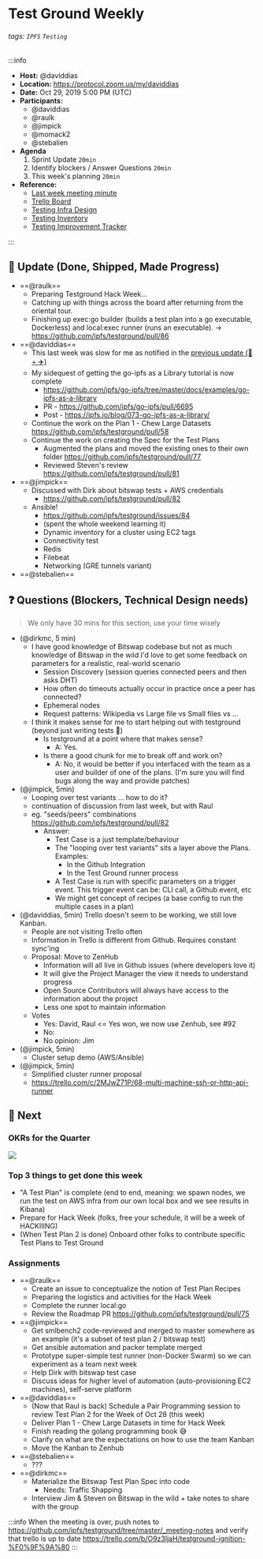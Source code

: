 Test Ground Weekly
===

###### tags: `IPFS` `Testing`

:::info
- **Host:** @daviddias
- **Location:** https://protocol.zoom.us/my/daviddias
- **Date:** Oct 29, 2019 5:00 PM (UTC)
- **Participants:**
    - @daviddias
    - @raulk
    - @jimpick
    - @momack2
    - @stebalien
- **Agenda**
  1. Sprint Update `20min`
  2. Identify blockers / Answer Questions `20min`
  3. This week's planning `20min`
- **Reference:** 
  - [Last week meeting minute](https://github.com/ipfs/testground/pull/69)
  - [Trello Board](https://trello.com/b/O9z3ljaH/testground-ignition-%F0%9F%9A%80)
  - [Testing Infra Design](https://github.com/ipfs/testground/blob/master/docs/SPEC.md)
  - [Testing Inventory](https://github.com/ipfs/testground/blob/master/docs/test-inventory.md)
  - [Testing Improvement Tracker](https://docs.google.com/spreadsheets/d/1xyqyGUF-oe3x9ln88YonVeOMWWdknik74lVgL_3dBY8/edit#gid=0)

:::

## :mega: Update (Done, Shipped, Made Progress)

- ==@raulk==
    - Preparing Testground Hack Week...
    - Catching up with things across the board after returning from the oriental tour.
    - Finishing up exec:go builder (builds a test plan into a go executable, Dockerless) and local:exec runner (runs an executable). -> https://github.com/ipfs/testground/pull/86
- ==@daviddias==
  - This last week was slow for me as notified in the [previous update (🦷 + ✈️)](https://github.com/ipfs/testground/blob/master/_meeting-notes/2019-10-22.md#mega-update-done-shipped-made-progress)
  - My sidequest of getting the go-ipfs as a Library tutorial is now complete
    - https://github.com/ipfs/go-ipfs/tree/master/docs/examples/go-ipfs-as-a-library
    - PR - https://github.com/ipfs/go-ipfs/pull/6695
    - Post - https://ipfs.io/blog/073-go-ipfs-as-a-library/
  - Continue the work on the Plan 1 - Chew Large Datasets https://github.com/ipfs/testground/pull/58
  - Continue the work on creating the Spec for the Test Plans
    - Augmented the plans and moved the existing ones to their own folder https://github.com/ipfs/testground/pull/77
    - Reviewed Steven's review https://github.com/ipfs/testground/pull/81
- ==@jimpick==
  - Discussed with Dirk about bitswap tests + AWS credentials
    - https://github.com/ipfs/testground/pull/82
  - Ansible!
    - https://github.com/ipfs/testground/issues/84
    - (spent the whole weekend learning it)
    - Dynamic inventory for a cluster using EC2 tags
    - Connectivity test
    - Redis
    - Filebeat
    - Networking (GRE tunnels variant)
- ==@stebalien==



## :question: Questions (Blockers, Technical Design needs)
> We only have 30 mins for this section, use your time wisely

- (@dirkmc, 5 min)
  - I have good knowledge of Bitswap codebase but not as much knowledge of Bitswap in the wild
    I'd love to get some feedback on parameters for a realistic, real-world scenario
    - Session Discovery (session queries connected peers and then asks DHT)
    - How often do timeouts actually occur in practice once a peer has connected?
    - Ephemeral nodes
    - Request patterns: Wikipedia vs Large file vs Small files vs ...
  - I think it makes sense for me to start helping out with testground (beyond just writing tests 🐹)
    - Is testground at a point where that makes sense?
      - A: Yes.
    - Is there a good chunk for me to break off and work on?
      - A: No, it would be better if you interfaced with the team as a user and builder of one of the plans. (I'm sure you will find bugs along the way and provide patches)
- (@jimpick, 5min)
  - Looping over test variants ... how to do it?
  - continuation of discussion from last week, but with Raul
  - eg. "seeds/peers" combinations https://github.com/ipfs/testground/pull/82
    - Answer: 
      - Test Case is a just template/behaviour
      - The "looping over test variants" sits a layer above the Plans. Examples:
        - In the Github Integration
        - In the Test Ground runner process
      - A Test Case is run with specific parameters on a trigger event. This trigger event can be: CLI call, a Github event, etc
      - We might get concept of recipes (a base config to run the multiple cases in a plan)
- (@daviddias, 5min) Trello doesn't seem to be working, we still love Kanban.
  - People are not visiting Trello often
  - Information in Trello is different from Github. Requires constant sync'ing
  - Proposal: Move to ZenHub
    - Information will all live in Github issues (where developers love it)
    - It will give the Project Manager the view it needs to understand progress
    - Open Source Contributors will always have access to the information about the project
    - Less one spot to maintain information
  - Votes
    - Yes: David, Raul <= Yes won, we now use Zenhub, see #92 
    - No:
    - No opinion: Jim
- (@jimpick, 5min) 
  - Cluster setup demo (AWS/Ansible)
- (@jimpick, 5min)
  - Simplified cluster runner proposal
  - https://trello.com/c/2MJwZ71P/68-multi-machine-ssh-or-http-api-runner

## :dart: Next

### OKRs for the Quarter

![](https://raw.githubusercontent.com/ipfs/testground/master/docs/img/Q4OKRs.png)

### Top 3 things to get done this week

- "A Test Plan" is complete (end to end, meaning: we spawn nodes, we run the test on AWS infra from our own local box and we see results in Kibana)
- Prepare for Hack Week (folks, free your schedule, it will be a week of HACKIIING)
- (When Test Plan 2 is done) Onboard other folks to contribute specific Test Plans to Test Ground

### Assignments

- ==@raulk==
  - Create an issue to conceptualize the notion of Test Plan Recipes
  - Preparing the logistics and activities for the Hack Week
  - Complete the runner local:go
  - Review the Roadmap PR https://github.com/ipfs/testground/pull/75
- ==@jimpick==
  - Get smlbench2 code-reviewed and merged to master somewhere as an example (it's a subset of test plan 2 / bitswap test)
  - Get ansible automation and packer template merged
  - Prototype super-simple test runner (non-Docker Swarm) so we can experiment as a team next week
  - Help Dirk with bitswap test case
  - Discuss ideas for higher level of automation (auto-provisioning EC2 machines), self-serve platform
- ==@daviddias==
  - (Now that Raul is back) Schedule a Pair Programming session to review Test Plan 2 for the Week of Oct 28 (this week)
  - Deliver Plan 1 - Chew Large Datasets in time for Hack Week
  - Finish reading the golang programming book 😅
  - Clarify on what are the expectations on how to use the team Kanban
  - Move the Kanban to Zenhub
- ==@stebalien==
  - ???
- ==@dirkmc==
  - Materialize the Bitswap Test Plan Spec into code
    - Needs: Traffic Shapping
  - Interview Jim & Steven on Bitswap in the wild + take notes to share with the group

:::info
When the meeting is over, push notes to https://github.com/ipfs/testground/tree/master/_meeting-notes and verify that trello is up to date https://trello.com/b/O9z3ljaH/testground-ignition-%F0%9F%9A%80
:::

